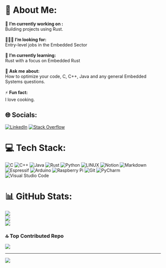 # 💫 About Me:
🔭 **I’m currently working on :**  <br>Building projects using Rust.<br>
<br>👨🏼‍💻 **I’m looking for:**  <br>Entry-level jobs in the Embedded Sector<br>
<br>🌱 **I’m currently learning:**  <br>Rust with a focus on Embedded Rust<br><br>💬 **Ask me about:**  <br>How to optimize your code, C, C++, Java and any general Embedded Systems questions.<br>
<br>⚡ **Fun fact:**  <br>I love cooking.


## 🌐 Socials:	
[![LinkedIn](https://img.shields.io/badge/linkedin-%230077B5.svg?style=for-the-badge&logo=linkedin&logoColor=white)](https://www.linkedin.com/in/anush-rathod/)
[![Stack Overflow](https://img.shields.io/badge/-Stackoverflow-FE7A16?style=for-the-badge&logo=stack-overflow&logoColor=white)](https://stackoverflow.com/users/26361620/anush-rathore?tab=profile)


# 💻 Tech Stack:
![C](https://img.shields.io/badge/c-%2300599C.svg?style=for-the-badge&logo=c&logoColor=white)
![C++](https://img.shields.io/badge/c++-%2300599C.svg?style=for-the-badge&logo=c%2B%2B&logoColor=white)
![Java](https://img.shields.io/badge/java-%23ED8B00.svg?style=for-the-badge&logo=openjdk&logoColor=white)
![Rust](https://img.shields.io/badge/rust-%23000000.svg?style=for-the-badge&logo=rust&logoColor=white)
![Python](https://img.shields.io/badge/python-3670A0?style=for-the-badge&logo=python&logoColor=ffdd54)
![LINUX](https://img.shields.io/badge/Linux-FCC624?style=for-the-badge&logo=linux&logoColor=black) 
![Notion](https://img.shields.io/badge/Notion-%23000000.svg?style=for-the-badge&logo=notion&logoColor=white)
![Markdown](https://img.shields.io/badge/markdown-%23000000.svg?style=for-the-badge&logo=markdown&logoColor=white)
![Espressif](https://img.shields.io/badge/espressif-E7352C.svg?style=for-the-badge&logo=espressif&logoColor=white)
![Arduino](https://img.shields.io/badge/-Arduino-00979D?style=for-the-badge&logo=Arduino&logoColor=white)
![Raspberry Pi](https://img.shields.io/badge/-RaspberryPi-C51A4A?style=for-the-badge&logo=Raspberry-Pi)
![Git](https://img.shields.io/badge/git-%23F05033.svg?style=for-the-badge&logo=git&logoColor=white)
![PyCharm](https://img.shields.io/badge/pycharm-143?style=for-the-badge&logo=pycharm&logoColor=black&color=black&labelColor=green)
![Visual Studio Code](https://img.shields.io/badge/Visual%20Studio%20Code-0078d7.svg?style=for-the-badge&logo=visual-studio-code&logoColor=white)


# 📊 GitHub Stats:
![](https://github-readme-stats.vercel.app/api?username=anushr03&theme=dark&hide_border=false&include_all_commits=false&count_private=false)<br/>
![](https://github-readme-streak-stats.herokuapp.com/?user=anushr03&theme=dark&hide_border=false)<br/>
![](https://github-readme-stats.vercel.app/api/top-langs/?username=anushr03&theme=dark&hide_border=false&include_all_commits=false&count_private=false&layout=compact)

### 🔝 Top Contributed Repo
![](https://github-contributor-stats.vercel.app/api?username=anushr03&limit=5&theme=tokyonight&combine_all_yearly_contributions=true)

---
[![](https://visitcount.itsvg.in/api?id=anushr03&label=Profile%20Views&color=5&icon=5&pretty=true)](https://visitcount.itsvg.in)
